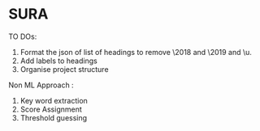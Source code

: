 # SURA

TO DOs:
1. Format the json of list of headings to remove \2018 and \2019 and \u.
2. Add labels to headings
3. Organise project structure



Non ML Approach :
1. Key word extraction
2. Score Assignment
3. Threshold guessing